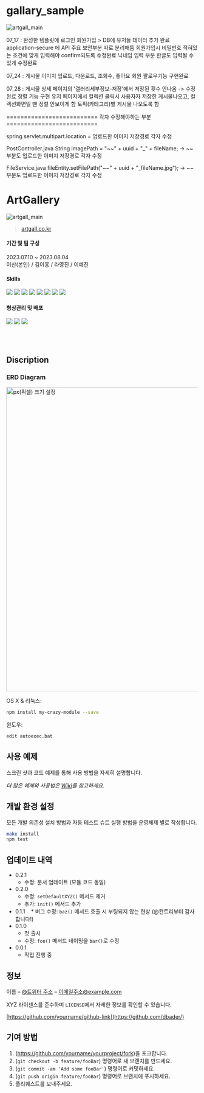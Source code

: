 # gallary_sample

![artgall_main](https://github.com/san3102/ArtGallery/assets/103571921/03f6c0fa-540f-427d-93e7-7b9ffbe56122)

07_17 : 완성한 템플릿에 로그인 회원가입 > DB에 유저들 데이터 추가 완료
application-secure 에 API 주요 보안부분 따로 분리해둠
회원가입시 비밀번호 적혀있는 조건에 맞게 입력해야 confirm되도록 수정완료
닉네임 입력 부분 한글도 입력될 수 있게 수정완료

07_24 : 게시물 이미지 업로드, 다운로드, 조회수, 좋아요
        회원 팔로우기능 구현완료

07_28 : 게시물 상세 페이지의 '갤러리세부정보-저장'에서 저장된 횟수 안나옴 -> 수정완료
        정렬 기능 구현
        유저 페이지에서 컬렉션 클릭시 사용자자 저장한 게시물나오고, 컬렉션화면일 땐 정렬 안보이게 함
        토픽(카테고리)별 게시물 나오도록 함

========================== 각자 수정해야하는 부분 ==========================

spring.servlet.multipart.location = 업로드한 이미지 저장경로 각자 수정

PostController.java
String imagePath = "~~" + uuid + "_" + fileName;
 -> ~~ 부분도 업로드한 이미지 저장경로 각자 수정

FileService.java
fileEntity.setFilePath("~~" + uuid + "_fileName.jpg");
 -> ~~ 부분도 업로드한 이미지 저장경로 각자 수정

# ArtGallery

![artgall_main](https://github.com/san3102/ArtGallery/assets/103571921/03f6c0fa-540f-427d-93e7-7b9ffbe56122)

> [artgall.co.kr][artgall]

[artgall]: https://artgall.co.kr

#### 기간 및 팀 구성
2023.07.10 ~ 2023.08.04 <br/>
이산(본인) / 김이홍 / 라영진 / 이예진

#### Skills
<div>
        <img src="https://img.shields.io/badge/java-007396?style=for-the-badge&logo=java&logoColor=white">
        <img src="https://img.shields.io/badge/springboot-6DB33F?style=for-the-badge&logo=springboot&logoColor=white">
        <img src="https://img.shields.io/badge/html5-E34F26?style=for-the-badge&logo=html5&logoColor=white">
        <img src="https://img.shields.io/badge/javascript-F7DF1E?style=for-the-badge&logo=javascript&logoColor=black">
        <img src="https://img.shields.io/badge/css-1572B6?style=for-the-badge&logo=css3&logoColor=white">
        <img src="https://img.shields.io/badge/jquery-0769AD?style=for-the-badge&logo=jquery&logoColor=white">
        <img src="https://img.shields.io/badge/bootstrap-7952B3?style=for-the-badge&logo=bootstrap&logoColor=white">
        <img src="https://img.shields.io/badge/gradle-02303A?style=for-the-badge&logo=gradle&logoColor=white">
</div>

#### 형상관리 및 배포
<div>
        <img src="https://img.shields.io/badge/github-181717?style=for-the-badge&logo=github&logoColor=white">
        <img src="https://img.shields.io/badge/amazonaws-232F3E?style=for-the-badge&logo=amazonaws&logoColor=white">
        <img src="https://img.shields.io/badge/linux-FCC624?style=for-the-badge&logo=linux&logoColor=black">
</div>

<br/><br/>

## Discription

### ERD Diagram
<img src="https://github.com/san3102/ArtGallery/assets/103571921/2b11d4cc-4754-4f73-b123-6ca54e216e42" width="600px" height="800px" title="px(픽셀) 크기 설정"></img><br/>

OS X & 리눅스:

```sh
npm install my-crazy-module --save
```

윈도우:

```sh
edit autoexec.bat
```

## 사용 예제

스크린 샷과 코드 예제를 통해 사용 방법을 자세히 설명합니다.

_더 많은 예제와 사용법은 [Wiki][wiki]를 참고하세요._

## 개발 환경 설정

모든 개발 의존성 설치 방법과 자동 테스트 슈트 실행 방법을 운영체제 별로 작성합니다.

```sh
make install
npm test
```

## 업데이트 내역

* 0.2.1
    * 수정: 문서 업데이트 (모듈 코드 동일)
* 0.2.0
    * 수정: `setDefaultXYZ()` 메서드 제거
    * 추가: `init()` 메서드 추가
* 0.1.1
    * 버그 수정: `baz()` 메서드 호출 시 부팅되지 않는 현상 (@컨트리뷰터 감사합니다!)
* 0.1.0
    * 첫 출시
    * 수정: `foo()` 메서드 네이밍을 `bar()`로 수정
* 0.0.1
    * 작업 진행 중

## 정보

이름 – [@트위터 주소](https://twitter.com/dbader_org) – 이메일주소@example.com

XYZ 라이센스를 준수하며 ``LICENSE``에서 자세한 정보를 확인할 수 있습니다.

[https://github.com/yourname/github-link](https://github.com/dbader/)

## 기여 방법

1. (<https://github.com/yourname/yourproject/fork>)을 포크합니다.
2. (`git checkout -b feature/fooBar`) 명령어로 새 브랜치를 만드세요.
3. (`git commit -am 'Add some fooBar'`) 명령어로 커밋하세요.
4. (`git push origin feature/fooBar`) 명령어로 브랜치에 푸시하세요. 
5. 풀리퀘스트를 보내주세요.

<!-- Markdown link & img dfn's -->
[npm-image]: https://img.shields.io/npm/v/datadog-metrics.svg?style=flat-square
[npm-url]: https://npmjs.org/package/datadog-metrics
[npm-downloads]: https://img.shields.io/npm/dm/datadog-metrics.svg?style=flat-square
[travis-image]: https://img.shields.io/travis/dbader/node-datadog-metrics/master.svg?style=flat-square
[travis-url]: https://travis-ci.org/dbader/node-datadog-metrics
[wiki]: https://github.com/yourname/yourproject/wiki
